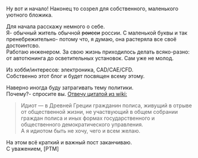 <!--
.. title: Добро пожаловать
.. slug: welcome_rus
.. date: 2016-08-29 15:29:40 UTC
.. tags: welcome
.. category: welcome
.. link: 
.. description: 
.. type: text
-->

 Ну вот и начало!
Наконец то созрел для собственного, маленького уютного бложика.  

 Для начала расскажу немного о себе.  
Я- обычный житель обычной ~~роисси~~ россии. С маленькой буквы и так  
пренебрежительно- потому что, я думаю, она растеряла все своё достоинтсво.  
Работаю инженером. За свою жизнь приходилось делать всяко-разно:  
от автотюнинга до осветительных установок. Сам уже не молод.  

 Из хобби/интересов: электроника, CAD/CAE/CFD.  
Собственно этот блог и будет посвящен всему этому.  

 Наверно иногда буду затрагивать тему политики.  
Почему?- спросите вы. [Отвечу цитатой из wiki:](https://ru.wikipedia.org/wiki/%D0%98%D0%B4%D0%B8%D0%BE%D1%82)  
> Идиот — в Древней Греции гражданин полиса, живущий в отрыве от 
> общественной жизни, не участвующий в общем собрании граждан полиса и иных 
> формах государственного и общественного демократического управления.  
А я идиотом быть не хочу, чего и всем желаю.

На этом всё краткий  и важный пост заканчиваю.  
С уважением, [PTM]  
